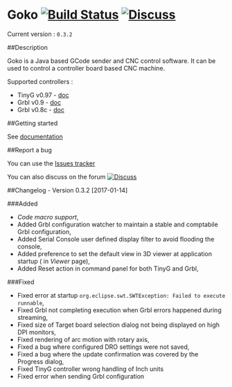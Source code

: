 # Goko [![Build Status](https://travis-ci.org/cncgoko/Goko.svg?branch=master)](https://travis-ci.org/cncgoko/Goko) [![Discuss](https://img.shields.io/badge/goko-discuss-blue.svg)](http://http://discuss.goko.fr/)

Current version  : ```0.3.2```

##Description

Goko is a Java based GCode sender and CNC control software. It can be used to control a controller board based CNC machine. 

Supported controllers :
  * TinyG v0.97 - [doc](https://github.com/synthetos/TinyG/wiki)
  * Grbl v0.9 - [doc](https://github.com/grbl/grbl/wiki)
  * Grbl v0.8c - [doc](https://github.com/grbl/grbl/wiki)

##Getting started
 
See [documentation](http://docs.goko.fr/)

##Report a bug

You can use the [Issues tracker](https://github.com/cncgoko/Goko/issues)

You can also discuss on the forum [![Discuss](https://img.shields.io/badge/goko-discuss-blue.svg)](http://http://discuss.goko.fr/)

##Changelog - Version 0.3.2 [2017-01-14]

###Added
 - *Code macro support*,
 - Added Grbl configuration watcher to maintain a stable and comptabile Grbl configuration,
 - Added Serial Console user defined display filter to avoid flooding the console,
 - Added preference to set the default view in 3D viewer at application startup ( in _Viewer_ page),
 - Added Reset action in command panel for both TinyG and Grbl,

###Fixed
 - Fixed error at startup `org.eclipse.swt.SWTException: Failed to execute runnable`,
 - Fixed Grbl not completing execution when Grbl errors happened during streaming,
 - Fixed size of Target board selection dialog not being displayed on high DPI monitors,
 - Fixed rendering of arc motion with rotary axis,
 - Fixed a bug where configured DRO settings were not saved,
 - Fixed a bug where the update confirmation was covered by the Progress dialog,
 - Fixed TinyG controller wrong handling of Inch units
 - Fixed error when sending Grbl configuration
